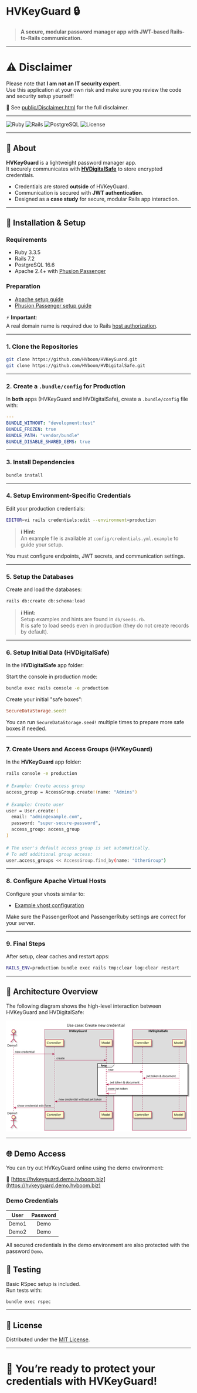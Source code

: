 # HVKeyGuard 🔒

> **A secure, modular password manager app with JWT-based Rails-to-Rails communication.**

---

# ⚠️ Disclaimer

Please note that **I am not an IT security expert**.  
Use this application at your own risk and make sure you review the code and security setup yourself!

📄 See [public/Disclaimer.html](public/Disclaimer.html) for the full disclaimer.

---

![Ruby](https://img.shields.io/badge/Ruby-3.3.5-red)
![Rails](https://img.shields.io/badge/Rails-7.2-brightgreen)
![PostgreSQL](https://img.shields.io/badge/PostgreSQL-16.6-blue)
![License](https://img.shields.io/github/license/HVboom/HVKeyGuard)

---

## 📖 About

**HVKeyGuard** is a lightweight password manager app.  
It securely communicates with [**HVDigitalSafe**](https://github.com/HVboom/HVDigitalSafe) to store encrypted credentials.

- Credentials are stored **outside** of HVKeyGuard.
- Communication is secured with **JWT authentication**.
- Designed as a **case study** for secure, modular Rails app interaction.

---

## 🚀 Installation & Setup

### Requirements

- Ruby 3.3.5
- Rails 7.2
- PostgreSQL 16.6
- Apache 2.4+ with [Phusion Passenger](https://github.com/HVboom/HowTo-DigitalOcean/wiki/Phusion-Passenger)

### Preparation

- [Apache setup guide](https://github.com/HVboom/HowTo-DigitalOcean/wiki/Apache)
- [Phusion Passenger setup guide](https://github.com/HVboom/HowTo-DigitalOcean/wiki/Phusion-Passenger)

⚡ **Important**:  
A real domain name is required due to Rails [host authorization](https://guides.rubyonrails.org/security.html#host-authorizations).

---

### 1. Clone the Repositories

```bash
git clone https://github.com/HVboom/HVKeyGuard.git
git clone https://github.com/HVboom/HVDigitalSafe.git
```

---

### 2. Create a `.bundle/config` for Production

In **both** apps (HVKeyGuard and HVDigitalSafe), create a `.bundle/config` file with:

```yaml
---
BUNDLE_WITHOUT: "development:test"
BUNDLE_FROZEN: true
BUNDLE_PATH: "vendor/bundle"
BUNDLE_DISABLE_SHARED_GEMS: true
```

---

### 3. Install Dependencies

```bash
bundle install
```

---

### 4. Setup Environment-Specific Credentials

Edit your production credentials:

```bash
EDITOR=vi rails credentials:edit --environment=production
```

> **ℹ️ Hint:**  
> An example file is available at `config/credentials.yml.example` to guide your setup.

You must configure endpoints, JWT secrets, and communication settings.

---

### 5. Setup the Databases

Create and load the databases:

```bash
rails db:create db:schema:load
```

> **ℹ️ Hint:**  
> Setup examples and hints are found in `db/seeds.rb`.  
> It is safe to load seeds even in production (they do not create records by default).

---

### 6. Setup Initial Data (HVDigitalSafe)

In the **HVDigitalSafe** app folder:

Start the console in production mode:

```bash
bundle exec rails console -e production
```

Create your initial "safe boxes":

```ruby
SecureDataStorage.seed!
```

You can run `SecureDataStorage.seed!` multiple times to prepare more safe boxes if needed.

---

### 7. Create Users and Access Groups (HVKeyGuard)

In the **HVKeyGuard** app folder:

```bash
rails console -e production

# Example: Create access group
access_group = AccessGroup.create!(name: "Admins")

# Example: Create user
user = User.create!(
  email: "admin@example.com",
  password: "super-secure-password",
  access_group: access_group
)

# The user's default access group is set automatically.
# To add additional group access:
user.access_groups << AccessGroup.find_by(name: "OtherGroup")
```

---

### 8. Configure Apache Virtual Hosts

Configure your vhosts similar to:

- [Example vhost configuration](https://github.com/HVboom/UbuntuApacheConfiguration/blob/main/sites-available/030_vhost_443_rails.conf)

Make sure the PassengerRoot and PassengerRuby settings are correct for your server.

---

### 9. Final Steps

After setup, clear caches and restart apps:

```bash
RAILS_ENV=production bundle exec rails tmp:clear log:clear restart
```

---

## 🔑 Architecture Overview

The following diagram shows the high-level interaction between HVKeyGuard and HVDigitalSafe:

![Architecture Diagram](public/hvkeyguard-architecture.svg)

---

## 🌐 Demo Access

You can try out HVKeyGuard online using the demo environment:

🔗 [https://hvkeyguard.demo.hvboom.biz](https://hvkeyguard.demo.hvboom.biz)

### Demo Credentials

| User  | Password |
| :---: | :------: |
| Demo1 |   Demo   |
| Demo2 |   Demo   |

All secured credentials in the demo environment are also protected with the password `Demo`.

## 🧪 Testing

Basic RSpec setup is included.  
Run tests with:

```bash
bundle exec rspec
```

---

## 📄 License

Distributed under the [MIT License](LICENSE).

---

# 🎯 You’re ready to protect your credentials with HVKeyGuard!
